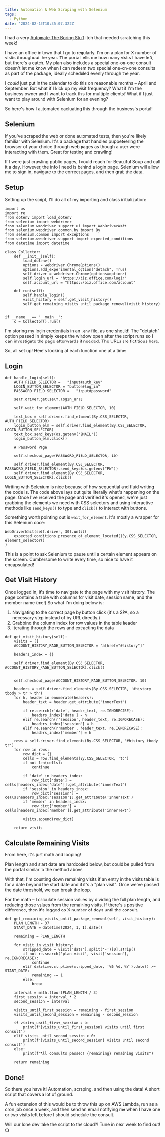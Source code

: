 ```yaml
---
title: Automation & Web Scraping with Selenium
tags:
  - Python
date: '2024-02-16T10:35:07.322Z'
---
```


I had a very [Automate The Boring Stuff](https://automatetheboringstuff.com/) itch that needed scratching this week! 

I have an office in town that I go to regularly. I'm on a plan for X number of visits throughout the year. The portal tells me how many visits I have left, but there's a catch. My plan also includes a special one-on-one consult doesn't let me know when I can redeem two special one-on-one consults as part of the package, ideally scheduled evenly through the year. 

I *could* just put in the calendar to do this on reasonable months – April and September. But what if I kick up my visit frequency? What if I'm the business owner and I want to track this for multiple clients? What if I just want to play around with Selenium for an evening?

So here's how I automated cacluating this through the business's portal!

## Selenium

If you've scraped the web or done automated tests, then you're likely familiar with Selenium. It's a package that handles puppeteering the browser of your choice through web pages as though a user were interacting with them. Great for testing and crawling!

If I were just crawling public pages, I could reach for Beautiful Soup and call it a day. However, the info I need is behind a login page. Selenium will allow me to sign in, navigate to the correct pages, and then grab the data.

## Setup

Setting up the script, I'll do all of my importing and class initialization:

```
import os
import re
from dotenv import load_dotenv
from selenium import webdriver
from selenium.webdriver.support.ui import WebDriverWait
from selenium.webdriver.common.by import By
from selenium.common import exceptions
from selenium.webdriver.support import expected_conditions
from datetime import datetime

class Collector:
	def __init__(self):
		load_dotenv()
		options = webdriver.ChromeOptions()
		options.add_experimental_option("detach", True)
		self.driver = webdriver.Chrome(options=options)
		self.login_url = "https://biz.office.com/login"
		self.account_url = "https://biz.office.com/account"
		
	def run(self):
		self.handle_login()
		visit_history = self.get_visit_history()
		self.get_remaining_visits_until_package_renewal(visit_history)
		

if __name__ == '__main__':
	c = Collector().run()
```

I'm storing my login credentials in an `.env` file, as one should! The "detatch" option passed in simply keeps the window open after the script runs so I can investigate the page afterwards if needed. The URLs are fictitious here.

So, all set up! Here's looking at each function one at a time:

## Login

```
def handle_login(self):
	AUTH_FIELD_SELECTOR =	"input#auth_key"
	LOGIN_BUTTON_SELECTOR =	"button#log_in"
	PASSWORD_FIELD_SELECTOR =	"input#password"

	self.driver.get(self.login_url)

	self.wait_for_element(AUTH_FIELD_SELECTOR, 10)

	text_box = self.driver.find_element(By.CSS_SELECTOR, AUTH_FIELD_SELECTOR)
	login_button_elm = self.driver.find_element(By.CSS_SELECTOR, LOGIN_BUTTON_SELECTOR)
	text_box.send_keys(os.getenv('EMAIL'))
	login_button_elm.click()

	# Password Page

	self.checkout_page(PASSWORD_FIELD_SELECTOR, 10)

	self.driver.find_element(By.CSS_SELECTOR, PASSWORD_FIELD_SELECTOR).send_keys(os.getenv("PW"))
	self.driver.find_element(By.CSS_SELECTOR, LOGIN_BUTTON_SELECTOR).click()
```

Writing with Selenium is nice because of how sequential and fluid writing the code is. The code above lays out quite literally what's happening on the page. Once I've received the page and verified it's opened, we're just grabbing the elements we need with CSS selectors and using interactive methods like `send_keys()` to type and `click()` to interact with buttons.

Something worth pointing out is `wait_for_element`. It's mostly a wrapper for this Selenium code:

```
WebDriverWait(self.driver, 30).until(
	expected_conditions.presence_of_element_located((By.CSS_SELECTOR, element_selector))
)
```

This is a point to ask Selenium to pause until a certain element appears on the screen. Cumbersome to write every time, so nice to have it encapsulated!

## Get Visit History

Once logged in, it's time to navigate to the page with my visit history. The page contains a table with columns for visit date, session name, and the member name (me!) So what I'm doing below is:

1. Navigating to the correct page by button click (it's a SPA, so a necessary step instead of by URL directly.)
2. Grabbing the column index for row values in the table header
3. Iterating through the rows and extracting the data

```
def get_visit_history(self):
	visits = []
	ACCOUNT_HISTORY_PAGE_BUTTON_SELECTOR = 'a[href="#history"]'

	headers_index = {}
	
	self.driver.find_element(By.CSS_SELECTOR, ACCOUNT_HISTORY_PAGE_BUTTON_SELECTOR).click()


	self.checkout_page(ACCOUNT_HISTORY_PAGE_BUTTON_SELECTOR, 10)

	headers = self.driver.find_elements(By.CSS_SELECTOR, '#history tbody > tr > th')
	for h, header in enumerate(headers):
		header_text = header.get_attribute('innerText')

		if re.search(r'date', header_text, re.IGNORECASE):
			headers_index['date'] = h
		elif re.search(r'session', header_text, re.IGNORECASE):
			headers_index['session'] = h
		elif re.search(r'member', header_text, re.IGNORECASE):
			headers_index['member'] = h

	rows = self.driver.find_elements(By.CSS_SELECTOR, '#history tbody tr')
	for row in rows:
		row_dict = {}
		cells = row.find_elements(By.CSS_SELECTOR, 'td')
		if not len(cells):
			continue

		if 'date' in headers_index:
			row_dict['date'] = cells[headers_index['date']].get_attribute('innerText')
		if 'session' in headers_index:
			row_dict['session'] = cells[headers_index['session']].get_attribute('innerText')
		if 'member' in headers_index:
			row_dict['member'] = cells[headers_index['member']].get_attribute('innerText')
		
		visits.append(row_dict)

	return visits

```

## Calculate Remaining Visits

From here, it's just math and looping! 

Plan length and start date are hardcoded below, but could be pulled from the portal similar to the method above. 

With that, I'm counting down remaining visits if an entry in the visits table is for a date beyond the start date and if it's a "plan visit". Once we've passed the date threshold, we can break the loop.

For the math – I calculate session values by dividing the full plan length, and reducing those values from the remaining visits. If there's a positive difference, then it's logged as X number of days until the consult.

```
def get_remaining_visits_until_package_renewal(self, visit_history):
	PLAN_LENGTH = 37
	START_DATE = datetime(2024, 1, 1).date()

	remaining = PLAN_LENGTH

	for visit in visit_history:
		stripped_date = visit['date'].split('-')[0].strip()
		if not re.search('plan visit', visit['session'], re.IGNORECASE):
			continue
		elif datetime.strptime(stripped_date, '%B %d, %Y').date() >= START_DATE:
			remaining -= 1
		else:
			break
	
	interval = math.floor(PLAN_LENGTH / 3)
	first_session = interval * 2
	second_session = interval

	visits_until_first_session = remaining - first_session
	visits_until_second_session = remaining - second_session

	if visits_until_first_session > 0:
		print(f'{visits_until_first_session} visits until first consult')
	elif visits_until_second_session > 0:
		print(f'{visits_until_second_session} visits until second consult')
	else:
		print(f"All consults passed! {remaining} remaining visits")

	return remaining

```

## Done!

So there you have it! Automation, scraping, and then using the data! A short script that covers a lot of ground. 

A fun extension of this would be to throw this up on AWS Lambda, run as a cron job once a week, and then send an email notifying me when I have one or two visits left before I should schedule the consult. 

Will our lone dev take the script to the cloud?! Tune in next week to find out! 📺